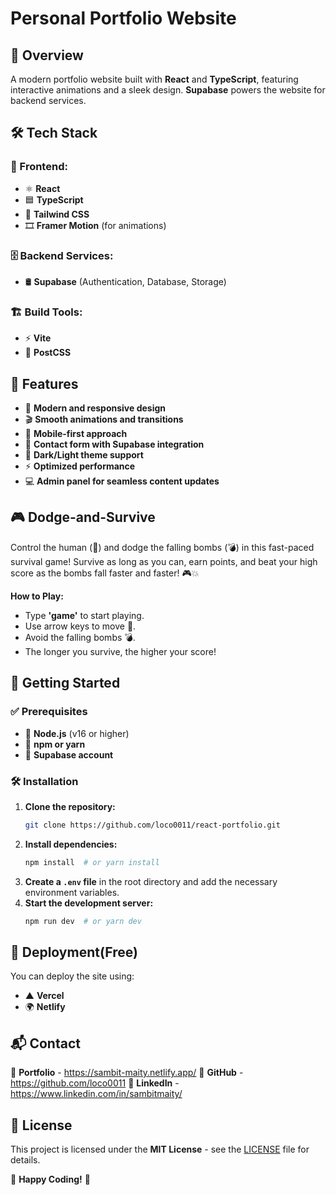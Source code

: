 # Personal Portfolio Website

## 🌟 Overview
A modern portfolio website built with **React** and **TypeScript**, featuring interactive animations and a sleek design. **Supabase** powers the website for backend services.

## 🛠️ Tech Stack
### 🎨 Frontend:
- ⚛️ **React**
- 🟦 **TypeScript**
- 🎨 **Tailwind CSS**
- 🎞 **Framer Motion** (for animations)

### 🗄 Backend Services:
- 🛢 **Supabase** (Authentication, Database, Storage)

### 🏗 Build Tools:
- ⚡ **Vite**
- 🎨 **PostCSS**

## 🚀 Features
- 🌟 **Modern and responsive design**
- 🎬 **Smooth animations and transitions**
- 📱 **Mobile-first approach**
- 🔐 **Contact form with Supabase integration**
- 🌙 **Dark/Light theme support**
- ⚡ **Optimized performance**
- 💻 **Admin panel for seamless content updates**

## 🎮 Dodge-and-Survive
Control the human (🧑) and dodge the falling bombs (💣) in this fast-paced survival game! Survive as long as you can, earn points, and beat your high score as the bombs fall faster and faster! 🎮💥

**How to Play:**
- Type **'game'** to start playing.
- Use arrow keys to move 🧑.
- Avoid the falling bombs 💣.
- The longer you survive, the higher your score!

## 🏁 Getting Started
### ✅ Prerequisites
- 📌 **Node.js** (v16 or higher)
- 📌 **npm or yarn**
- 📌 **Supabase account**

### 🛠 Installation
1. **Clone the repository:**
   ```sh
   git clone https://github.com/loco0011/react-portfolio.git
   ```
2. **Install dependencies:**
   ```sh
   npm install  # or yarn install
   ```
3. **Create a `.env` file** in the root directory and add the necessary environment variables.
4. **Start the development server:**
   ```sh
   npm run dev  # or yarn dev
   ```

## 🚀 Deployment(Free)
You can deploy the site using:
- ▲ **Vercel**
- 🌍 **Netlify**

## 📬 Contact
📌 **Portfolio** - https://sambit-maity.netlify.app/
📌 **GitHub** - https://github.com/loco0011
📌 **LinkedIn** - https://www.linkedin.com/in/sambitmaity/

## 📜 License
This project is licensed under the **MIT License** - see the [LICENSE](LICENSE) file for details.

🎉 **Happy Coding!** 🚀


